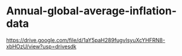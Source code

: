 # Annual-global-average-inflation-data
https://drive.google.com/file/d/1aY5paH289fugvIsyuXcYHFRN8-xbHOzU/view?usp=drivesdk
